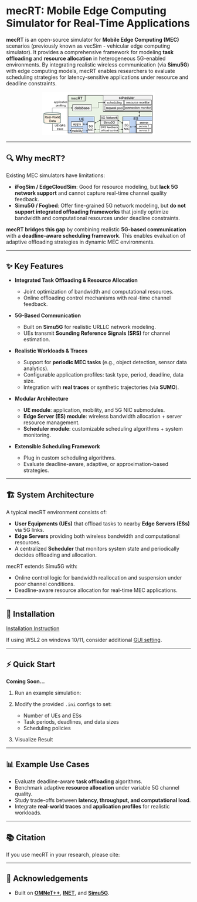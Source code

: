 # mecRT: Mobile Edge Computing Simulator for Real-Time Applications  

**mecRT** is an open-source simulator for **Mobile Edge Computing (MEC)** scenarios (previously known as vecSim - vehicular edge computing simulator). It provides a comprehensive framework for modeling **task offloading** and **resource allocation** in heterogeneous 5G-enabled environments. By integrating realistic wireless communication (via **Simu5G**) with edge computing models, mecRT enables researchers to evaluate scheduling strategies for latency-sensitive applications under resource and deadline constraints.  

<center>
<img src="./doc/assets/architecture.png" alt="architecture" style="zoom:30%;" />
</center>

---

## 🔍 Why mecRT?  

Existing MEC simulators have limitations:  

- **iFogSim / EdgeCloudSim**: Good for resource modeling, but **lack 5G network support** and cannot capture real-time channel quality feedback.  
- **Simu5G / Fogbed**: Offer fine-grained 5G network modeling, but **do not support integrated offloading frameworks** that jointly optimize bandwidth and computational resources under deadline constraints.  

**mecRT bridges this gap** by combining realistic **5G-based communication** with a **deadline-aware scheduling framework**. This enables evaluation of adaptive offloading strategies in dynamic MEC environments.  

---

## ✨ Key Features  

- **Integrated Task Offloading & Resource Allocation**  
  - Joint optimization of bandwidth and computational resources.  
  - Online offloading control mechanisms with real-time channel feedback.  

- **5G-Based Communication**  
  - Built on **Simu5G** for realistic URLLC network modeling.  
  - UEs transmit **Sounding Reference Signals (SRS)** for channel estimation.  

- **Realistic Workloads & Traces**  
  - Support for **periodic MEC tasks** (e.g., object detection, sensor data analytics).  
  - Configurable application profiles: task type, period, deadline, data size.  
  - Integration with **real traces** or synthetic trajectories (via **SUMO**).  

- **Modular Architecture**  
  - **UE module**: application, mobility, and 5G NIC submodules.  
  - **Edge Server (ES) module**: wireless bandwidth allocation + server resource management.  
  - **Scheduler module**: customizable scheduling algorithms + system monitoring.  

- **Extensible Scheduling Framework**  
  - Plug in custom scheduling algorithms.  
  - Evaluate deadline-aware, adaptive, or approximation-based strategies.  

---

## 🏗️ System Architecture  

A typical mecRT environment consists of:  

- **User Equipments (UEs)** that offload tasks to nearby **Edge Servers (ESs)** via 5G links.  
- **Edge Servers** providing both wireless bandwidth and computational resources.  
- A centralized **Scheduler** that monitors system state and periodically decides offloading and allocation.  

mecRT extends Simu5G with:  
- Online control logic for bandwidth reallocation and suspension under poor channel conditions.  
- Deadline-aware resource allocation for real-time MEC applications.  

---

## 🚀 Installation  

[Installation Instruction](./doc/Installation_Guide.md)

If using WSL2 on windows 10/11, consider additional [GUI setting](./doc/WSL2_Setting.md).

---

## ⚡ Quick Start

**Coming Soon...**

1. Run an example simulation:
2. Modify the provided `.ini` configs to set:
   - Number of UEs and ESs
   - Task periods, deadlines, and data sizes
   - Scheduling policies

3. Visualize Result

---

## 📊 Example Use Cases

- Evaluate deadline-aware **task offloading** algorithms.
- Benchmark adaptive **resource allocation** under variable 5G channel quality.
- Study trade-offs between **latency, throughput, and computational load**.
- Integrate **real-world traces** and **application profiles** for realistic workloads.

---

## 📚 Citation

If you use mecRT in your research, please cite:



---

## 🙏 Acknowledgements

- Built on [**OMNeT++**](https://github.com/omnetpp/omnetpp), [**INET**](https://github.com/inet-framework/inet), and [**Simu5G**](https://github.com/Unipisa/Simu5G).

